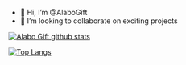 - 👋 Hi, I’m @AlaboGift
- 💞️ I’m looking to collaborate on exciting projects

<!---
AlaboGift/AlaboGift is a ✨ special ✨ repository because its `README.md` (this file) appears on your GitHub profile.
You can click the Preview link to take a look at your changes.
--->

[![Alabo Gift github stats](https://github-readme-stats.vercel.app/api?username=alabogift&count_private=true&show_icons=true&theme=radical)](https://github.com/alabogift/github-readme-stats)

[![Top Langs](https://github-readme-stats.vercel.app/api/top-langs/?username=alabogift&count_private=true&show_icons=true&theme=radical&layout=compact)](https://github.com/alabogift/github-readme-stats)
